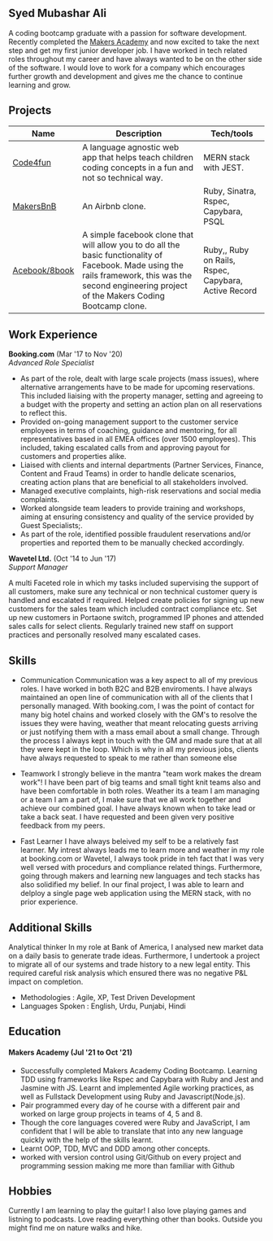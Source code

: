 ## Syed Mubashar Ali

A coding bootcamp graduate with a passion for software development. Recently completed the [Makers Academy](https://www.makers.tech/) and now excited to take the next step and get my first junior developer job. I have worked in tech related roles throughout my career and have always wanted to be on the other side of the software.
I would love to work for a company which encourages further growth and development and gives me the chance to continue learning and grow.

## Projects

| Name                         | Description       | Tech/tools        |
| ---------------------------- | ----------------- | ----------------- |
|[Code4fun](https://github.com/moby-codes/makers-final-project)                      | A language agnostic web app that helps teach children coding concepts in a fun and not so technical way. | MERN stack with JEST. |
| [MakersBnB](https://github.com/danroche10/makers-bnb) | An Airbnb clone. | Ruby, Sinatra, Rspec, Capybara, PSQL             |
| [Acebook/8book](https://github.com/Willinlondon/acebook-rails-template-simple) | A simple facebook clone that will allow you to do all the basic functionality of Facebook. Made using the rails framework, this was the second engineering project of the Makers Coding Bootcamp clone. | Ruby,, Ruby on Rails, Rspec, Capybara, Active Record              |


## Work Experience

**Booking.com** (Mar '17 to Nov '20)  
_Advanced Role Specialist_

- As part of the role, dealt with large scale projects (mass issues), where alternative arrangements have to be made for upcoming reservations. This included liaising with the property manager, setting and agreeing to a budget with the property and setting an action plan on all reservations to reflect this.
- Provided on-going management support to the customer service employees in terms of coaching, guidance and mentoring, for all representatives based in all EMEA offices (over 1500 employees). This included, taking escalated calls from and approving payout for customers and properties alike.
- Liaised with clients and internal departments (Partner Services, Finance, Content and Fraud Teams) in order to handle delicate scenarios, creating action plans that are beneficial to all stakeholders involved.
- Managed executive complaints, high-risk reservations and social media complaints.
- Worked alongside team leaders to provide training and workshops, aiming at ensuring consistency and quality of the service provided by Guest Specialists;.
- As part of the role, identified possible fraudulent reservations and/or properties and reported them to be manually checked accordingly.


**Wavetel Ltd.** (Oct '14 to Jun '17)  
_Support Manager_

A multi Faceted role in which my tasks included supervising the support of all customers, make sure any technical or non technical customer query is handled and escalated if required. Helped create policies for signing up new customers for the sales team which included contract compliance etc. Set up new customers in Portaone switch, programmed IP phones and attended sales calls for select clients. Regularly trained new staff on support practices and personally resolved many escalated cases.

## Skills

- Communication
Communication was a key aspect to all of my previous roles. I have worked in both B2C and B2B enviroments. I have always maintained an open line of communication with all of the clients that I personally managed. With booking.com, I was the point of contact for many big hotel chains and worked closely with the GM's to resolve the issues they were having, weather that meant relocating guests arriving or just notifying them with a mass email about a small change. Through the process I always kept in touch with the GM and made sure that at all they were kept in the loop. Which is why in all my previous jobs, clients have always requested to speak to me rather than someone else

- Teamwork
I strongly believe in the mantra "team work makes the dream work"! I have been part of big teams and small tight knit teams also and have been comfortable in both roles. Weather its a team I am managing or a team I am a part of, I make sure that we all work together and achieve our combined goal. I have always known when to take lead or take a back seat. I have requested and been given very positive feedback from my peers. 

- Fast Learner
I have always beleived my self to be a relatively fast learner. My intrest always leads me to learn more and weather in my role at booking.com or Wavetel, I always took pride in teh fact that I was very well versed with procedurs and compliance related things. Furthermore, going through makers and learning new languages and tech stacks has also solidified my belief. In our final project, I was able to learn and delploy a single page web application using the MERN stack, with no prior experience. 

## Additional Skills
Analytical thinker
In my role at Bank of America, I analysed new market data on a daily basis to generate trade ideas. Furthermore, I undertook a project to migrate all of our systems and trade history to a new legal entity. This required careful risk analysis which ensured there was no negative P&L impact on completion.

- Methodologies : Agile, XP, Test Driven Development
- Languages Spoken : English, Urdu, Punjabi, Hindi


## Education

#### Makers Academy (Jul '21 to Oct '21)
- Successfully completed Makers Academy Coding Bootcamp. Learning TDD using frameworks like Rspec and Capybara with Ruby and Jest and Jasmine with JS. Learnt and implemented Agile working practices, as well as Fullstack Development using Ruby and Javascript(Node.js).
- Pair programmed every day of he course with a different pair and worked on large group projects in teams of 4, 5 and 8.
- Though the core languages covered were Ruby and JavaScript, I am confident that I will be able to translate that into any new language quickly with the help of the skills learnt. 
- Learnt OOP, TDD, MVC and DDD among other concepts. 
- worked with version control using Git/Github on every project and programming session making me more than familiar with Github

## Hobbies

Currently I am learning to play the guitar! I also love playing games and listning to podcasts. Love reading everything other than books. Outside you might find me on nature walks and hike.  
